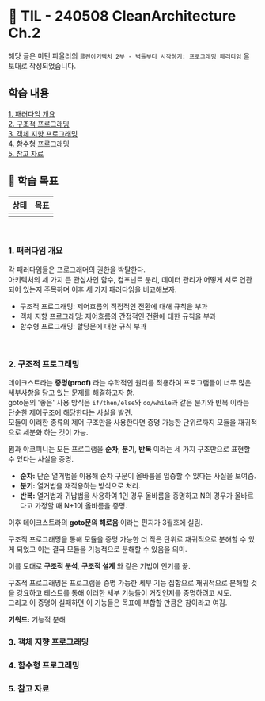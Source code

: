 # 📝 TIL - 240508 CleanArchitecture Ch.2
해당 글은 마틴 파울러의 `클린아키텍처 2부 - 벽돌부터 시작하기: 프로그래밍 패러다임` 을 토대로 작성되었습니다.


## 학습 내용
[1. 패러다임 개요](#1-패러다임-개요)</br>
[2. 구조적 프로그래밍](#2-구조적-프로그래밍)</br>
[3. 객체 지향 프로그래밍](#3-객체-지향-프로그래밍)<br>
[4. 함수형 프로그래밍](#4-함수형-프로그래밍)</br>
[5. 참고 자료](#5-참고-자료)


## 🎯 학습 목표
|상태|목표|
|---|---|
|||

</br>

### 1. 패러다임 개요
각 패러다임들은 프로그래머의 권한을 박탈한다.</br>
아키텍처의 세 가지 큰 관심사인 함수, 컴포넌트 분리, 데이터 관리가 어떻게 서로 연관되어 있는지 주목하며 이후 세 가지 패러다임을 비교해보자.</br>
- 구조적 프로그래밍: 제어흐름의 직접적인 전환에 대해 규칙을 부과
- 객체 지향 프로그래밍: 제어흐름의 간접적인 전환에 대한 규칙을 부과
- 함수형 프로그래밍: 할당문에 대한 규칙 부과
</br>

### 2. 구조적 프로그래밍
데이크스트라는 __증명(proof)__ 라는 수학적인 원리를 적용하여 프로그램들이 너무 많은 세부사항을 담고 있는 문제를 해결하고자 함.</br>
goto문의 '좋은' 사용 방식은 ```if/then/else```와 ```do/while```과 같은 분기와 반복 이라는 단순한 제어구조에 해당한다는 사실을 발견.</br>
모듈이 이러한 종류의 제어 구조만을 사용한다면 증명 가능한 단위로까지 모듈을 재귀적으로 세분화 하는 것이 가능.</br>

뵘과 야코피니는 모든 프로그램을 __순차__, __분기__, __반복__ 이라는 세 가지 구조만으로 표현할 수 있다는 사실을 증명.</br>
- __순차:__ 단순 열거법을 이용해 순차 구문이 올바름을 입증할 수 있다는 사실을 보여줌.
- __분기:__ 열거법을 재적용하는 방식으로 처리.
- __반복:__ 열거법과 귀납법을 사용하여 1인 경우 올바름을 증명하고 N의 경우가 올바르다고 가정할 때 N+1이 올바름을 증명.

이후 데이크스트라의 __goto문의 해로움__ 이라는 편지가 3월호에 실림.</br>

구조적 프로그래밍을 통해 모듈을 증명 가능한 더 작은 단위로 재귀적으로 분해할 수 있게 되었고 이는 결국 모듈을 기능적으로 분해할 수 있음을 의미.</br>

이를 토대로 __구조적 분석__, __구조적 설계__ 와 같은 기법이 인기를 끎.</br>

구조적 프로그래밍은 프로그램을 증명 가능한 세부 기능 집합으로 재귀적으로 분해할 것을 강요하고 테스트를 통해 이러한 세부 기능들이 거짓인지를 증명하려고 시도.</br>
그리고 이 증명이 실패하면 이 기능들은 목표에 부합할 만큼은 참이라고 여김.</br>

__키워드:__ 기능적 분해</br>

### 3. 객체 지향 프로그래밍

### 4. 함수형 프로그래밍

### 5. 참고 자료
